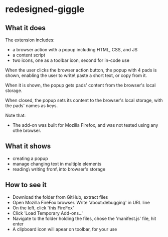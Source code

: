 # redesigned-giggle

## What it does

The extension includes:

- a browser action with a popup including HTML, CSS, and JS
- a content script
- two icons, one as a toolbar icon, second for in-code use

When the user clicks the browser action button, the popup with 4 pads is shown, enabling
the user to write\ paste a short text, or copy from it.

When it is shown, the popup gets pads' content from the browser's local storage.

When closed, the popup sets its content to the browser's local storage, with the pads' names as keys.

Note that:

- The add-on was built for Mozilla Firefox, and was not tested using any othe browser.

## What it shows

- creating a popup
- manage changing text in multiple elements
- reading\ writing from\ into browser's storage

## How to see it

- Download the folder from GitHub, extract files
- Open Mozilla FireFox browser. Write 'about:debugging' in URL line
- On the left, click 'this FireFox'
- Click 'Load Temporary Add-ons...'
- Navigate to the folder holding the files, chose the 'manifest.js' file, hit enter
- A clipboard icon will apear on toolbar, for your use
